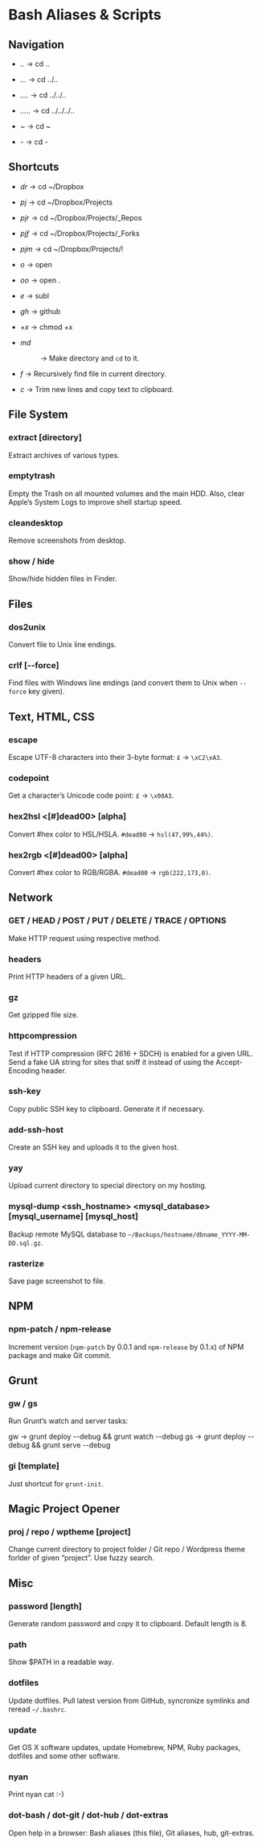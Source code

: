 # Bash Aliases & Scripts

## Navigation

* *..* → cd ..

* *...* → cd ../..

* *....* → cd ../../..

* *.....* → cd ../../../..

* *~* → cd ~

* *-* → cd -


## Shortcuts

* *dr* → cd ~/Dropbox

* *pj* → cd ~/Dropbox/Projects

* *pjr* → cd ~/Dropbox/Projects/_Repos

* *pjf* → cd ~/Dropbox/Projects/_Forks

* *pjm* → cd ~/Dropbox/Projects/!

* *o* → open

* *oo* → open .

* *e* → subl

* *gh* → github

* *+x* → chmod +x

* *md <dir>* → Make directory and `cd` to it.

* *f <what>* → Recursively find file in current directory.

* *c* → Trim new lines and copy text to clipboard.


## File System

### extract <filepath> [directory]

Extract archives of various types.

### emptytrash

Empty the Trash on all mounted volumes and the main HDD. Also, clear Apple’s System Logs to improve shell startup speed.

### cleandesktop

Remove screenshots from desktop.

### show / hide

Show/hide hidden files in Finder.


## Files

### dos2unix <filepath>

Convert file to Unix line endings.

### crlf [--force]

Find files with Windows line endings (and convert them to Unix when `--force` key given).


## Text, HTML, CSS

### escape <characters>

Escape UTF-8 characters into their 3-byte format: `£` → `\xC2\xA3`.

### codepoint <character>

Get a character’s Unicode code point: `£` → `\x00A3`.

### hex2hsl <[#]dead00> [alpha]

Convert #hex color to HSL/HSLA. `#dead00` → `hsl(47,99%,44%)`.

### hex2rgb <[#]dead00> [alpha]

Convert #hex color to RGB/RGBA. `#dead00` → `rgb(222,173,0)`.


## Network

### GET / HEAD / POST / PUT / DELETE / TRACE / OPTIONS <URL>
	
Make HTTP request using respective method.

### headers <URL>

Print HTTP headers of a given URL.

### gz <filepath>

Get gzipped file size.

### httpcompression <URL>

Test if HTTP compression (RFC 2616 + SDCH) is enabled for a given URL. Send a fake UA string for sites that sniff it instead of using the Accept-Encoding header.

### ssh-key

Copy public SSH key to clipboard. Generate it if necessary.

### add-ssh-host <username> <hostname> <identifier>
	
Create an SSH key and uploads it to the given host.

### yay

Upload current directory to special directory on my hosting.

### mysql-dump <ssh_hostname> <mysql_database> [mysql_username] [mysql_host]

Backup remote MySQL database to `~/Backups/hostname/dbname_YYYY-MM-DD.sql.gz`.

### rasterize <URL> <filename>

Save page screenshot to file.


## NPM

### npm-patch / npm-release

Increment version (`npm-patch` by 0.0.1 and `npm-release` by 0.1.x) of NPM package and make Git commit.


## Grunt

### gw / gs

Run Grunt’s watch and server tasks:

gw → grunt deploy --debug && grunt watch --debug
gs → grunt deploy --debug && grunt serve --debug

### gi [template]

Just shortcut for `grunt-init`.


## Magic Project Opener

### proj / repo / wptheme [project]

Change current directory to project folder / Git repo / Wordpress theme forlder of given “project”. Use fuzzy search.


## Misc

### password [length]

Generate random password and copy it to clipboard. Default length is 8.

### path

Show $PATH in a readable way.

### dotfiles

Update dotfiles. Pull latest version from GitHub, syncronize symlinks and reread `~/.bashrc`.

### update

Get OS X software updates, update Homebrew, NPM, Ruby packages, dotfiles and some other software.

### nyan

Print nyan cat :-)

### dot-bash / dot-git / dot-hub / dot-extras

Open help in a browser: Bash aliases (this file), Git aliases, hub, git-extras.
